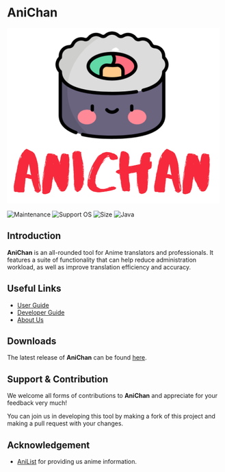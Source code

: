 # AniChan

![AniChan Logo](docs/images/AniChan-Logo.png)

![Maintenance](https://img.shields.io/badge/Maintained%3F-yes-green.svg) ![Support OS](https://img.shields.io/badge/platform-windows%20%7C%20macos%20%7C%20linux-blue) ![Size](https://img.shields.io/github/repo-size/AY2021S1-CS2113T-F12-2/tp) ![Java](https://img.shields.io/badge/built--in-java-brightgreen)

## Introduction

**AniChan** is an all-rounded tool for Anime translators and professionals. It features a suite of functionality that can help reduce administration workload, as well as improve translation efficiency and accuracy.

## Useful Links

*   [User Guide](https://ay2021s1-cs2113t-f12-2.github.io/tp/UserGuide.html)
*   [Developer Guide](https://ay2021s1-cs2113t-f12-2.github.io/tp/DeveloperGuide.html)
*   [About Us](https://ay2021s1-cs2113t-f12-2.github.io/tp/AboutUs.html)

## Downloads

The latest release of **AniChan** can be found [here](https://github.com/AY2021S1-CS2113T-F12-2/tp/releases).

## Support & Contribution

We welcome all forms of contributions to **AniChan** and appreciate for your feedback very much! 

You can join us in developing this tool by making a fork of this project and making a pull request with your changes. 

## Acknowledgement

*   [AniList](https://anilist.co/) for providing us anime information.

